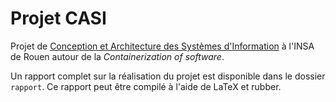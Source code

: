 # Projet CASI
Projet de [Conception et Architecture des Systèmes d'Information](http://asi.insa-rouen.fr/fr/dyn/cours?language=fr&id=CASI) à l'INSA de Rouen autour de la *Containerization of software*.

Un rapport complet sur la réalisation du projet est disponible dans le dossier `rapport`. Ce rapport peut être compilé à l'aide de LaTeX et rubber.
